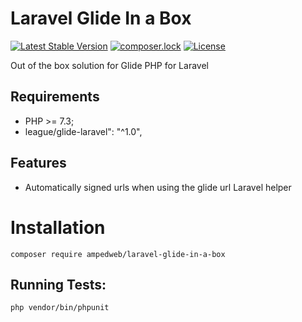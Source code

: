 Laravel Glide In a Box
============

[![Latest Stable Version](https://poser.pugx.org/ampedweb/laravel-glide-in-a-box/v)](//packagist.org/packages/ampedweb/laravel-glide-in-a-box)
[![composer.lock](https://poser.pugx.org/ampedweb/laravel-glide-in-a-box/composerlock)](//packagist.org/packages/ampedweb/laravel-glide-in-a-box)
[![License](https://poser.pugx.org/ampedweb/laravel-glide-in-a-box/license)](//packagist.org/packages/ampedweb/laravel-glide-in-a-box)

Out of the box solution for Glide PHP for Laravel

Requirements
------------

* PHP >= 7.3;
* league/glide-laravel": "^1.0",

Features
--------

* Automatically signed urls when using the glide url Laravel helper


Installation
============

    composer require ampedweb/laravel-glide-in-a-box
   

Running Tests:
--------

    php vendor/bin/phpunit

